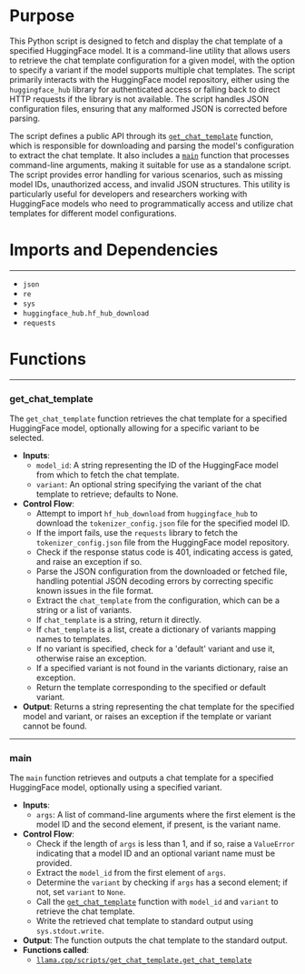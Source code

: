 # Purpose
This Python script is designed to fetch and display the chat template of a specified HuggingFace model. It is a command-line utility that allows users to retrieve the chat template configuration for a given model, with the option to specify a variant if the model supports multiple chat templates. The script primarily interacts with the HuggingFace model repository, either using the `huggingface_hub` library for authenticated access or falling back to direct HTTP requests if the library is not available. The script handles JSON configuration files, ensuring that any malformed JSON is corrected before parsing.

The script defines a public API through its [`get_chat_template`](#cpp/scripts/get_chat_templateget_chat_template) function, which is responsible for downloading and parsing the model's configuration to extract the chat template. It also includes a [`main`](#cpp/scripts/get_chat_templatemain) function that processes command-line arguments, making it suitable for use as a standalone script. The script provides error handling for various scenarios, such as missing model IDs, unauthorized access, and invalid JSON structures. This utility is particularly useful for developers and researchers working with HuggingFace models who need to programmatically access and utilize chat templates for different model configurations.
# Imports and Dependencies

---
- `json`
- `re`
- `sys`
- `huggingface_hub.hf_hub_download`
- `requests`


# Functions

---
### get\_chat\_template<!-- {{#callable:llama.cpp/scripts/get_chat_template.get_chat_template}} -->
The `get_chat_template` function retrieves the chat template for a specified HuggingFace model, optionally allowing for a specific variant to be selected.
- **Inputs**:
    - `model_id`: A string representing the ID of the HuggingFace model from which to fetch the chat template.
    - `variant`: An optional string specifying the variant of the chat template to retrieve; defaults to None.
- **Control Flow**:
    - Attempt to import `hf_hub_download` from `huggingface_hub` to download the `tokenizer_config.json` file for the specified model ID.
    - If the import fails, use the `requests` library to fetch the `tokenizer_config.json` file from the HuggingFace model repository.
    - Check if the response status code is 401, indicating access is gated, and raise an exception if so.
    - Parse the JSON configuration from the downloaded or fetched file, handling potential JSON decoding errors by correcting specific known issues in the file format.
    - Extract the `chat_template` from the configuration, which can be a string or a list of variants.
    - If `chat_template` is a string, return it directly.
    - If `chat_template` is a list, create a dictionary of variants mapping names to templates.
    - If no variant is specified, check for a 'default' variant and use it, otherwise raise an exception.
    - If a specified variant is not found in the variants dictionary, raise an exception.
    - Return the template corresponding to the specified or default variant.
- **Output**: Returns a string representing the chat template for the specified model and variant, or raises an exception if the template or variant cannot be found.


---
### main<!-- {{#callable:llama.cpp/scripts/get_chat_template.main}} -->
The `main` function retrieves and outputs a chat template for a specified HuggingFace model, optionally using a specified variant.
- **Inputs**:
    - `args`: A list of command-line arguments where the first element is the model ID and the second element, if present, is the variant name.
- **Control Flow**:
    - Check if the length of `args` is less than 1, and if so, raise a `ValueError` indicating that a model ID and an optional variant name must be provided.
    - Extract the `model_id` from the first element of `args`.
    - Determine the `variant` by checking if `args` has a second element; if not, set `variant` to `None`.
    - Call the [`get_chat_template`](#cpp/scripts/get_chat_templateget_chat_template) function with `model_id` and `variant` to retrieve the chat template.
    - Write the retrieved chat template to standard output using `sys.stdout.write`.
- **Output**: The function outputs the chat template to the standard output.
- **Functions called**:
    - [`llama.cpp/scripts/get_chat_template.get_chat_template`](#cpp/scripts/get_chat_templateget_chat_template)


